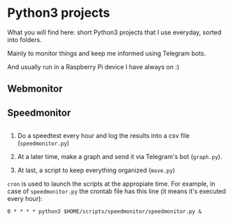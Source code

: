 # Python3 projects 

What you will find here: short Python3 projects that I use everyday, sorted into folders. 

Mainly to monitor things and keep me informed using Telegram bots. 

And usually run in a Raspberry Pi device I have always on :)

## Webmonitor

>

## Speedmonitor

![]()

1. Do a speedtest every hour and log the results into a csv file (`speedmonitor.py`)

1. At a later time, make a graph and send it via Telegram's bot (`graph.py`). 

1. At last, a script to keep everything organized (`move.py`)

`cron` is used to launch the scripts at the appropiate time. For example, in case of `speedmonitor.py` the crontab file has this line (it means it's executed every hour):

```0 * * * * python3 $HOME/scripts/speedmonitor/speedmonitor.py &```